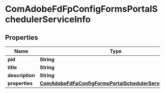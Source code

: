 
# ComAdobeFdFpConfigFormsPortalSchedulerServiceInfo

## Properties
Name | Type | Description | Notes
------------ | ------------- | ------------- | -------------
**pid** | **String** |  |  [optional]
**title** | **String** |  |  [optional]
**description** | **String** |  |  [optional]
**properties** | [**ComAdobeFdFpConfigFormsPortalSchedulerServiceProperties**](ComAdobeFdFpConfigFormsPortalSchedulerServiceProperties.md) |  |  [optional]




